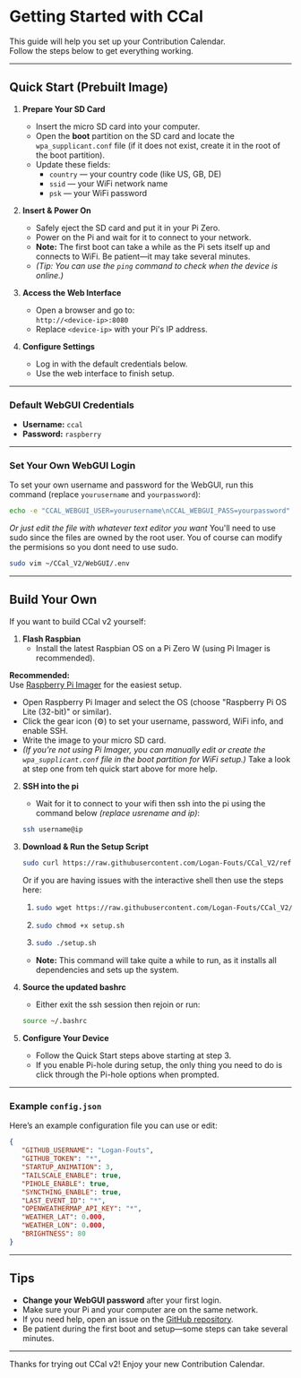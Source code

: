 # Getting Started with CCal

This guide will help you set up your Contribution Calendar.  
Follow the steps below to get everything working.

---

## Quick Start (Prebuilt Image)

1. **Prepare Your SD Card**
    - Insert the micro SD card into your computer.
    - Open the **boot** partition on the SD card and locate the `wpa_supplicant.conf` file (if it does not exist, create it in the root of the boot partition).
    - Update these fields:
        - `country` — your country code (like US, GB, DE)
        - `ssid` — your WiFi network name
        - `psk` — your WiFi password

2. **Insert & Power On**
    - Safely eject the SD card and put it in your Pi Zero.
    - Power on the Pi and wait for it to connect to your network.
    - **Note:** The first boot can take a while as the Pi sets itself up and connects to WiFi. Be patient—it may take several minutes.
    - *(Tip: You can use the `ping` command to check when the device is online.)*

3. **Access the Web Interface**
    - Open a browser and go to:  
      `http://<device-ip>:8080`
    - Replace `<device-ip>` with your Pi's IP address.

4. **Configure Settings**
    - Log in with the default credentials below.
    - Use the web interface to finish setup.

---

### Default WebGUI Credentials

- **Username:** `ccal`
- **Password:** `raspberry`

---

### Set Your Own WebGUI Login

To set your own username and password for the WebGUI, run this command (replace `yourusername` and `yourpassword`):
```sh
echo -e "CCAL_WEBGUI_USER=yourusername\nCCAL_WEBGUI_PASS=yourpassword" > ~/CCal_V2/WebGUI/.env
```
*Or just edit the file with whatever text editor you want*
You'll need to use sudo since the files are owned by the root user. You of course can modify the permisions so you dont need to use sudo.
```sh
sudo vim ~/CCal_V2/WebGUI/.env
```

---

## Build Your Own

If you want to build CCal v2 yourself:

1. **Flash Raspbian**
    - Install the latest Raspbian OS on a Pi Zero W (using Pi Imager is recommended).

**Recommended:**  
Use [Raspberry Pi Imager](https://www.raspberrypi.com/software/) for the easiest setup.  
- Open Raspberry Pi Imager and select the OS (choose "Raspberry Pi OS Lite (32-bit)" or similar).
- Click the gear icon (⚙️) to set your username, password, WiFi info, and enable SSH.
- Write the image to your micro SD card.
- *(If you’re not using Pi Imager, you can manually edit or create the `wpa_supplicant.conf` file in the boot partition for WiFi setup.)* Take a look at step one from teh quick start above for more help.

2. **SSH into the pi**
    - Wait for it to connect to your wifi then ssh into the pi using the command below *(replace usrename and ip)*:
    ```sh
    ssh username@ip
    ```

3. **Download & Run the Setup Script**
    ```sh
    sudo curl https://raw.githubusercontent.com/Logan-Fouts/CCal_V2/refs/heads/main/setup.sh | sh
    ```
    Or if you are having issues with the interactive shell then use the steps here:
    1. ```sh
       sudo wget https://raw.githubusercontent.com/Logan-Fouts/CCal_V2/refs/heads/main/setup.sh
       ```
    2. ```sh
       sudo chmod +x setup.sh
       ```
    3. ```sh
       sudo ./setup.sh
       ```
    - **Note:** This command will take quite a while to run, as it installs all dependencies and sets up the system.

5. **Source the updated bashrc**
    - Either exit the ssh session then rejoin or run:
    ```sh
    source ~/.bashrc
    ```

4. **Configure Your Device**
    - Follow the Quick Start steps above starting at step 3.
    - If you enable Pi-hole during setup, the only thing you need to do is click through the Pi-hole options when prompted.

---

### Example `config.json`

Here’s an example configuration file you can use or edit:

```json
{
   "GITHUB_USERNAME": "Logan-Fouts",
   "GITHUB_TOKEN": "*",
   "STARTUP_ANIMATION": 3,
   "TAILSCALE_ENABLE": true,
   "PIHOLE_ENABLE": true,
   "SYNCTHING_ENABLE": true,
   "LAST_EVENT_ID": "*",
   "OPENWEATHERMAP_API_KEY": "*",
   "WEATHER_LAT": 0.000,
   "WEATHER_LON": 0.000,
   "BRIGHTNESS": 80
}
```

---

## Tips

- **Change your WebGUI password** after your first login.
- Make sure your Pi and your computer are on the same network.
- If you need help, open an issue on the [GitHub repository](https://github.com/Logan-Fouts/CCal_V2).
- Be patient during the first boot and setup—some steps can take several minutes.

---

Thanks for trying out CCal v2! Enjoy your new Contribution Calendar.
